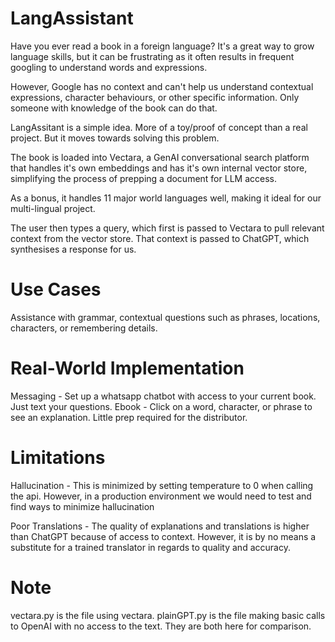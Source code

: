 # LangAssistant
Have you ever read a book in a foreign language? It's a great way to grow language skills, but it can be frustrating as it often results in frequent googling to understand words and expressions.

However, Google has no context and can't help us understand contextual expressions, character behaviours, or other specific information. Only someone with knowledge of the book can do that.

LangAssitant is a simple idea. More of a toy/proof of concept than a real project. But it moves towards solving this problem. 

The book is loaded into Vectara, a GenAI conversational search platform that handles it's own embeddings and has it's own internal vector store, simplifying the process of prepping a document for LLM access.

As a bonus, it handles 11 major world languages well, making it ideal for our multi-lingual project.

The user then types a query, which first is passed to Vectara to pull relevant context from the vector store. That context is passed to ChatGPT, which synthesises a response for us.

# Use Cases
Assistance with grammar, contextual questions such as phrases, locations, characters, or remembering details.

# Real-World Implementation
Messaging - Set up a whatsapp chatbot with access to your current book. Just text your questions.
Ebook - Click on a word, character, or phrase to see an explanation. Little prep required for the distributor.

# Limitations 
Hallucination - This is minimized by setting temperature to 0 when calling the api. However, in a production environment we would need to test and find ways to minimize hallucination

Poor Translations - The quality of explanations and translations is higher than ChatGPT because of access to context. However, it is by no means a substitute for a trained translator in regards to quality and accuracy.

# Note
vectara.py is the file using vectara. plainGPT.py is the file making basic calls to OpenAI with no access to the text. They are both here for comparison.